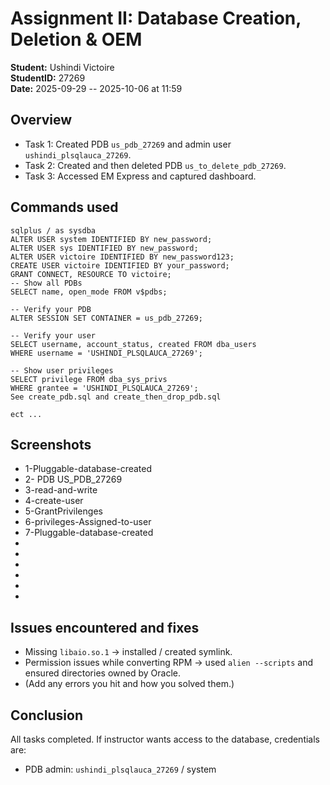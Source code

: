 # Assignment II: Database Creation, Deletion & OEM

**Student:** Ushindi Victoire  
**StudentID:** 27269  
**Date:** 2025-09-29  -- 2025-10-06 at 11:59

## Overview
- Task 1: Created PDB `us_pdb_27269` and admin user `ushindi_plsqlauca_27269`.
- Task 2: Created and then deleted PDB `us_to_delete_pdb_27269`.
- Task 3: Accessed EM Express and captured dashboard.

## Commands used
```
sqlplus / as sysdba
ALTER USER system IDENTIFIED BY new_password;
ALTER USER sys IDENTIFIED BY new_password;
ALTER USER victoire IDENTIFIED BY new_password123;
CREATE USER victoire IDENTIFIED BY your_password;
GRANT CONNECT, RESOURCE TO victoire;
-- Show all PDBs
SELECT name, open_mode FROM v$pdbs;

-- Verify your PDB
ALTER SESSION SET CONTAINER = us_pdb_27269;

-- Verify your user
SELECT username, account_status, created FROM dba_users 
WHERE username = 'USHINDI_PLSQLAUCA_27269';

-- Show user privileges
SELECT privilege FROM dba_sys_privs 
WHERE grantee = 'USHINDI_PLSQLAUCA_27269';
See create_pdb.sql and create_then_drop_pdb.sql

ect ...

```

## Screenshots
- 1-Pluggable-database-created 
- 2- PDB US_PDB_27269
- 3-read-and-write
- 4-create-user
- 5-GrantPrivilenges
- 6-privileges-Assigned-to-user
- 7-Pluggable-database-created
-
-
-
-
-
-

## Issues encountered and fixes
- Missing `libaio.so.1` → installed / created symlink.
- Permission issues while converting RPM → used `alien --scripts` and ensured directories owned by Oracle.
- (Add any errors you hit and how you solved them.)

## Conclusion
All tasks completed. If instructor wants access to the database, credentials are:
- PDB admin: `ushindi_plsqlauca_27269` / system
